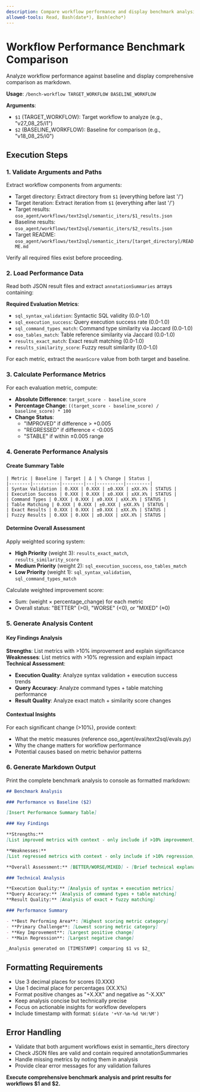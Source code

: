 ```yaml
---
description: Compare workflow performance and display benchmark analysis
allowed-tools: Read, Bash(date*), Bash(echo*)
---
```


# Workflow Performance Benchmark Comparison

Analyze workflow performance against baseline and display comprehensive comparison as markdown.

**Usage**: `/bench-workflow TARGET_WORKFLOW BASELINE_WORKFLOW`

**Arguments**:

- `$1` (TARGET_WORKFLOW): Target workflow to analyze (e.g., "v27_08_25/i1")
- `$2` (BASELINE_WORKFLOW): Baseline for comparison (e.g., "v18_08_25/i0")

## Execution Steps

### 1. Validate Arguments and Paths

Extract workflow components from arguments:

- Target directory: Extract directory from `$1` (everything before last '/')
- Target iteration: Extract iteration from `$1` (everything after last '/')
- Target results: `oso_agent/workflows/text2sql/semantic_iters/$1_results.json`
- Baseline results: `oso_agent/workflows/text2sql/semantic_iters/$2_results.json`
- Target README: `oso_agent/workflows/text2sql/semantic_iters/[target_directory]/README.md`

Verify all required files exist before proceeding.

### 2. Load Performance Data

Read both JSON result files and extract `annotationSummaries` arrays containing:

**Required Evaluation Metrics**:

- `sql_syntax_validation`: Syntactic SQL validity (0.0-1.0)
- `sql_execution_success`: Query execution success rate (0.0-1.0)
- `sql_command_types_match`: Command type similarity via Jaccard (0.0-1.0)
- `oso_tables_match`: Table reference similarity via Jaccard (0.0-1.0)
- `results_exact_match`: Exact result matching (0.0-1.0)
- `results_similarity_score`: Fuzzy result similarity (0.0-1.0)

For each metric, extract the `meanScore` value from both target and baseline.

### 3. Calculate Performance Metrics

For each evaluation metric, compute:

- **Absolute Difference**: `target_score - baseline_score`
- **Percentage Change**: `((target_score - baseline_score) / baseline_score) * 100`
- **Change Status**:
  - "IMPROVED" if difference > +0.005
  - "REGRESSED" if difference < -0.005
  - "STABLE" if within ±0.005 range

### 4. Generate Performance Analysis

#### Create Summary Table

```
| Metric | Baseline | Target | Δ | % Change | Status |
|--------|----------|--------|---|----------|---------|
| Syntax Validation | 0.XXX | 0.XXX | ±0.XXX | ±XX.X% | STATUS |
| Execution Success | 0.XXX | 0.XXX | ±0.XXX | ±XX.X% | STATUS |
| Command Types | 0.XXX | 0.XXX | ±0.XXX | ±XX.X% | STATUS |
| Table Matching | 0.XXX | 0.XXX | ±0.XXX | ±XX.X% | STATUS |
| Exact Results | 0.XXX | 0.XXX | ±0.XXX | ±XX.X% | STATUS |
| Fuzzy Results | 0.XXX | 0.XXX | ±0.XXX | ±XX.X% | STATUS |
```

#### Determine Overall Assessment

Apply weighted scoring system:

- **High Priority** (weight 3): `results_exact_match`, `results_similarity_score`
- **Medium Priority** (weight 2): `sql_execution_success`, `oso_tables_match`
- **Low Priority** (weight 1): `sql_syntax_validation`, `sql_command_types_match`

Calculate weighted improvement score:

- Sum: (weight × percentage_change) for each metric
- Overall status: "BETTER" (>0), "WORSE" (<0), or "MIXED" (≈0)

### 5. Generate Analysis Content

#### Key Findings Analysis

**Strengths**: List metrics with >10% improvement and explain significance
**Weaknesses**: List metrics with >10% regression and explain impact
**Technical Assessment**:

- **Execution Quality**: Analyze syntax validation + execution success trends
- **Query Accuracy**: Analyze command types + table matching performance
- **Result Quality**: Analyze exact match + similarity score changes

#### Contextual Insights

For each significant change (>10%), provide context:

- What the metric measures (reference oso_agent/eval/text2sql/evals.py)
- Why the change matters for workflow performance
- Potential causes based on metric behavior patterns

### 6. Generate Markdown Output

Print the complete benchmark analysis to console as formatted markdown:

```markdown
## Benchmark Analysis

### Performance vs Baseline ($2)

[Insert Performance Summary Table]

### Key Findings

**Strengths:**
[List improved metrics with context - only include if >10% improvement]

**Weaknesses:**  
[List regressed metrics with context - only include if >10% regression]

**Overall Assessment:** [BETTER/WORSE/MIXED] - [Brief technical explanation]

### Technical Analysis

**Execution Quality:** [Analysis of syntax + execution metrics]
**Query Accuracy:** [Analysis of command types + table matching]
**Result Quality:** [Analysis of exact + fuzzy matching]

### Performance Summary

- **Best Performing Area**: [Highest scoring metric category]
- **Primary Challenge**: [Lowest scoring metric category]
- **Key Improvement**: [Largest positive change]
- **Main Regression**: [Largest negative change]

_Analysis generated on [TIMESTAMP] comparing $1 vs $2_
```

## Formatting Requirements

- Use 3 decimal places for scores (0.XXX)
- Use 1 decimal place for percentages (XX.X%)
- Format positive changes as "+X.XX" and negative as "-X.XX"
- Keep analysis concise but technically precise
- Focus on actionable insights for workflow developers
- Include timestamp with format: `$(date '+%Y-%m-%d %H:%M')`

## Error Handling

- Validate that both argument workflows exist in semantic_iters directory
- Check JSON files are valid and contain required annotationSummaries
- Handle missing metrics by noting them in analysis
- Provide clear error messages for any validation failures

**Execute comprehensive benchmark analysis and print results for workflows $1 and $2.**

